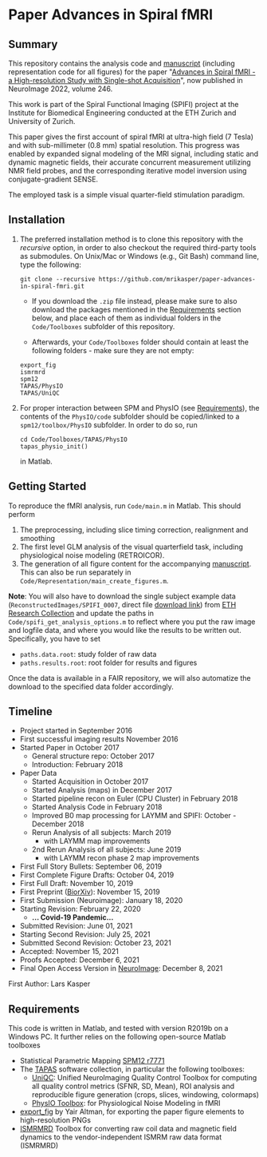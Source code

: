 Paper Advances in Spiral fMRI
=============================

Summary
-------

This repository contains the analysis code and [manuscript](Manuscript.md) 
(including representation code for all figures) for the paper 
"[Advances in Spiral fMRI - a High-resolution Study with Single-shot Acquisition](https://doi.org/10.1016/j.neuroimage.2021.118738)", now published in NeuroImage 2022, volume 246.

This work is part of the Spiral Functional Imaging (SPIFI) project at the
Institute for Biomedical Engineering conducted at the ETH Zurich and University
of Zurich.

This paper gives the first account of spiral fMRI at ultra-high field (7 Tesla)
and with sub-millimeter (0.8 mm) spatial resolution. This progress was enabled
by expanded signal modeling of the MRI signal, including static and dynamic
magnetic fields, their accurate concurrent measurement utilizing NMR field
probes, and the corresponding iterative model inversion using conjugate-gradient
SENSE.

The employed task is a simple visual quarter-field stimulation paradigm.

Installation
------------

1. The preferred installation method is to clone this repository with the
*recursive* option, in order to also checkout the required third-party tools as
submodules. On Unix/Mac or Windows (e.g., Git Bash) command line, type the following:
    ```
    git clone --recursive https://github.com/mrikasper/paper-advances-in-spiral-fmri.git
    ```
    - If you download the `.zip` file instead, please make sure to also download the
packages mentioned in the [Requirements](#requirements) section below, and place each 
of them as individual folders in the `Code/Toolboxes` subfolder of this repository.

    - Afterwards, your `Code/Toolboxes` folder should contain at least the following folders - 
    make sure they are not empty:
    ```
    export_fig
    ismrmrd
    spm12
    TAPAS/PhysIO
    TAPAS/UniQC
    ```
    
2. For proper interaction between SPM and PhysIO (see [Requirements](#requirements)), the contents of the `PhysIO/code` subfolder
   should be copied/linked to a `spm12/toolbox/PhysIO` subfolder. In order to do so, run
   ```
   cd Code/Toolboxes/TAPAS/PhysIO
   tapas_physio_init()
   ```
   in Matlab.

Getting Started
---------------

To reproduce the fMRI analysis, run `Code/main.m` in Matlab. This should perform

1.  The preprocessing, including slice timing correction, realignment and
    smoothing
2.  The first level GLM analysis of the visual quarterfield task, including
    physiological noise modeling (RETROICOR).
3.  The generation of all figure content for the accompanying 
    [manuscript](Manuscript.md). This can also be run separately in
    `Code/Representation/main_create_figures.m`.

**Note**: You will also have to download the single subject example data (`ReconstructedImages/SPIFI_0007`, direct file [download link](https://www.research-collection.ethz.ch/bitstream/handle/20.500.11850/487412/SPIFI_0007_ReconstructedImagesAndLogfiles.zip?sequence=16&isAllowed=y)) from [ETH Research Collection](https://dx.doi.org/10.3929/ethz-b-000487412) and update the paths in
`Code/spifi_get_analysis_options.m` to reflect where you put the raw image and
logfile data, and where you would like the results to be written out.
Specifically, you have to set

- `paths.data.root`: study folder of raw data
- `paths.results.root`: root folder for results and figures

Once the data is available in a FAIR repository, we will also automatize the download to the
specified data folder accordingly.

Timeline
--------

-   Project started in September 2016
-   First successful imaging results November 2016
-   Started Paper in October 2017
    -   General structure repo: October 2017
    -   Introduction: February 2018
-   Paper Data
    -   Started Acquisition in October 2017
    -   Started Analysis (maps) in December 2017
    -   Started pipeline recon on Euler (CPU Cluster) in February 2018
    -   Started Analysis Code in February 2018
    -   Improved B0 map processing for LAYMM and SPIFI: October - December 2018
    -   Rerun Analysis of all subjects: March 2019
        -   with LAYMM map improvements
    -   2nd Rerun Analysis of all subjects: June 2019
        -   with LAYMM recon phase 2 map improvements
-   First Full Story Bullets: September 06, 2019
-   First Complete Figure Drafts: October 04, 2019
-   First Full Draft: November 10, 2019
-   First Preprint ([BiorXiv](https://www.biorxiv.org/content/10.1101/842179v1)): November 15, 2019 
-   First Submission (Neuroimage): January 18, 2020
-   Starting Revision: February 22, 2020 
    - **... Covid-19 Pandemic...**
-   Submitted Revision: June 01, 2021
-   Starting Second Revision: July 25, 2021
-   Submitted Second Revision: October 23, 2021
-   Accepted: November 15, 2021
-   Proofs Accepted: December 6, 2021
-   Final Open Access Version in [NeuroImage](https://doi.org/10.1016/j.neuroimage.2021.118738): December 8, 2021

First Author: Lars Kasper

Requirements
------------

This code is written in Matlab, and tested with version R2019b on a Windows PC. It further relies on the following
open-source Matlab toolboxes

-   Statistical Parametric Mapping [SPM12 r7771](https://github.com/spm-central/spm12)
-   The [TAPAS](https://translationalneuromodeling.github.io/tapas) software collection, in particular the following toolboxes:
    - [UniQC](https://github.com/translationalneuromodeling/tapas/tree/master/UniQC): Unified NeuroImaging Quality Control Toolbox for computing all quality control metrics (SFNR, SD, Mean), ROI analysis and reproducible figure generation (crops, slices, windowing, colormaps)
    - [PhysIO Toolbox](https://github.com/translationalneuromodeling/tapas/tree/master/PhysIO): for Physiological Noise Modeling in fMRI
-   [export_fig](https://github.com/altmany/export_fig.git) by Yair Altman, for
exporting the paper figure elements to high-resolution PNGs
-    [ISMRMRD](https://github.com/ismrmrd/ismrmrd) Toolbox for converting raw coil data and magnetic field dynamics to the vendor-independent ISMRM raw data format (ISMRMRD)
